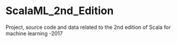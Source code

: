 # ScalaML_2nd_Edition
Project, source code and data related to the 2nd edition of Scala for machine learning -2017

